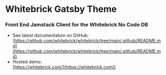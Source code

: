 # Whitebrick Gatsby Theme

### Front End Jamstack Client for the Whitebrick No Code DB

- See latest documentation on GitHub:  
  [https://github.com/whitebrick/whitebrick/tree/main/.github/README.md](https://github.com/whitebrick/whitebrick/tree/main/.github/README.md)
- Hosted demo:  
  [https://whitebrick.com/](https://whitebrick.com/)
